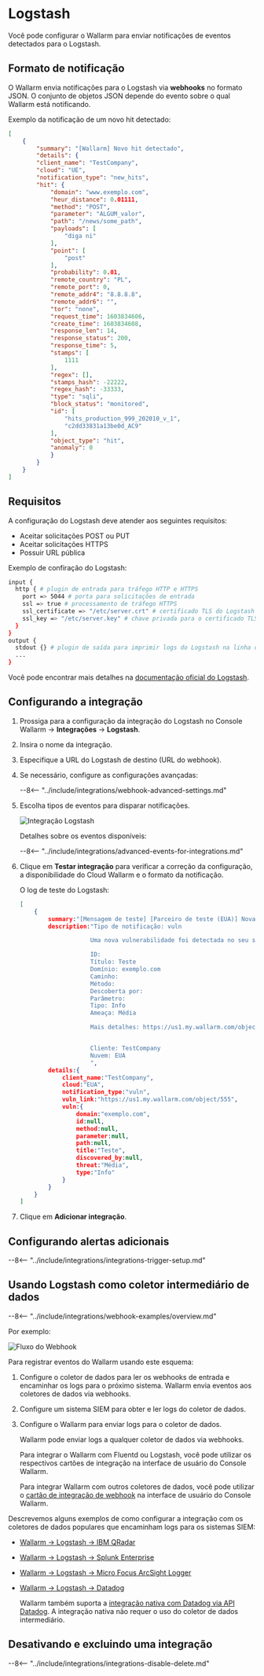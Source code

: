 # Logstash

Você pode configurar o Wallarm para enviar notificações de eventos detectados para o Logstash.

## Formato de notificação

O Wallarm envia notificações para o Logstash via **webhooks** no formato JSON. O conjunto de objetos JSON depende do evento sobre o qual Wallarm está notificando.

Exemplo da notificação de um novo hit detectado:

```json
[
    {
        "summary": "[Wallarm] Novo hit detectado",
        "details": {
        "client_name": "TestCompany",
        "cloud": "UE",
        "notification_type": "new_hits",
        "hit": {
            "domain": "www.exemplo.com",
            "heur_distance": 0.01111,
            "method": "POST",
            "parameter": "ALGUM_valor",
            "path": "/news/some_path",
            "payloads": [
                "diga ni"
            ],
            "point": [
                "post"
            ],
            "probability": 0.01,
            "remote_country": "PL",
            "remote_port": 0,
            "remote_addr4": "8.8.8.8",
            "remote_addr6": "",
            "tor": "none",
            "request_time": 1603834606,
            "create_time": 1603834608,
            "response_len": 14,
            "response_status": 200,
            "response_time": 5,
            "stamps": [
                1111
            ],
            "regex": [],
            "stamps_hash": -22222,
            "regex_hash": -33333,
            "type": "sqli",
            "block_status": "monitored",
            "id": [
                "hits_production_999_202010_v_1",
                "c2dd33831a13be0d_AC9"
            ],
            "object_type": "hit",
            "anomaly": 0
            }
        }
    }
]
```

## Requisitos

A configuração do Logstash deve atender aos seguintes requisitos:

* Aceitar solicitações POST ou PUT
* Aceitar solicitações HTTPS
* Possuir URL pública

Exemplo de confiração do Logstash:

```bash linenums="1"
input {
  http { # plugin de entrada para tráfego HTTP e HTTPS
    port => 5044 # porta para solicitações de entrada
    ssl => true # processamento de tráfego HTTPS
    ssl_certificate => "/etc/server.crt" # certificado TLS do Logstash
    ssl_key => "/etc/server.key" # chave privada para o certificado TLS
  }
}
output {
  stdout {} # plugin de saída para imprimir logs do Logstash na linha de comando
  ...
}
```

Você pode encontrar mais detalhes na [documentação oficial do Logstash](https://www.elastic.co/guide/en/logstash/current/configuration-file-structure.html).

## Configurando a integração

1. Prossiga para a configuração da integração do Logstash no Console Wallarm → **Integrações** → **Logstash**.
1. Insira o nome da integração.
1. Especifique a URL do Logstash de destino (URL do webhook).
1. Se necessário, configure as configurações avançadas:

    --8<-- "../include/integrations/webhook-advanced-settings.md"
1. Escolha tipos de eventos para disparar notificações.

    ![Integração Logstash](../../../images/user-guides/settings/integrations/add-logstash-integration.png)

    Detalhes sobre os eventos disponíveis:

    --8<-- "../include/integrations/advanced-events-for-integrations.md"

1. Clique em **Testar integração** para verificar a correção da configuração, a disponibilidade do Cloud Wallarm e o formato da notificação.

    O log de teste do Logstash:

    ```json
    [
        {
            summary:"[Mensagem de teste] [Parceiro de teste (EUA)] Nova vulnerabilidade detectada",
            description:"Tipo de notificação: vuln

                        Uma nova vulnerabilidade foi detectada no seu sistema.

                        ID: 
                        Título: Teste
                        Domínio: exemplo.com
                        Caminho: 
                        Método: 
                        Descoberta por: 
                        Parâmetro: 
                        Tipo: Info
                        Ameaça: Média

                        Mais detalhes: https://us1.my.wallarm.com/object/555


                        Cliente: TestCompany
                        Nuvem: EUA
                        ",
            details:{
                client_name:"TestCompany",
                cloud:"EUA",
                notification_type:"vuln",
                vuln_link:"https://us1.my.wallarm.com/object/555",
                vuln:{
                    domain:"exemplo.com",
                    id:null,
                    method:null,
                    parameter:null,
                    path:null,
                    title:"Teste",
                    discovered_by:null,
                    threat:"Média",
                    type:"Info"
                }
            }
        }
    ]
    ```

1. Clique em **Adicionar integração**.

## Configurando alertas adicionais

--8<-- "../include/integrations/integrations-trigger-setup.md"

## Usando Logstash como coletor intermediário de dados

--8<-- "../include/integrations/webhook-examples/overview.md"

Por exemplo:

![Fluxo do Webhook](../../../images/user-guides/settings/integrations/webhook-examples/logstash/qradar-scheme.png)

Para registrar eventos do Wallarm usando este esquema:

1. Configure o coletor de dados para ler os webhooks de entrada e encaminhar os logs para o próximo sistema. Wallarm envia eventos aos coletores de dados via webhooks.
1. Configure um sistema SIEM para obter e ler logs do coletor de dados.
1. Configure o Wallarm para enviar logs para o coletor de dados.

    Wallarm pode enviar logs a qualquer coletor de dados via webhooks.

    Para integrar o Wallarm com Fluentd ou Logstash, você pode utilizar os respectivos cartões de integração na interface de usuário do Console Wallarm.

    Para integrar Wallarm com outros coletores de dados, você pode utilizar o [cartão de integração de webhook](webhook.md) na interface de usuário do Console Wallarm.

Descrevemos alguns exemplos de como configurar a integração com os coletores de dados populares que encaminham logs para os sistemas SIEM:

* [Wallarm → Logstash → IBM QRadar](webhook-examples/logstash-qradar.md)
* [Wallarm → Logstash → Splunk Enterprise](webhook-examples/logstash-splunk.md)
* [Wallarm → Logstash → Micro Focus ArcSight Logger](webhook-examples/logstash-arcsight-logger.md)
* [Wallarm → Logstash → Datadog](webhook-examples/fluentd-logstash-datadog.md)

    Wallarm também suporta a [integração nativa com Datadog via API Datadog](datadog.md). A integração nativa não requer o uso do coletor de dados intermediário.

## Desativando e excluindo uma integração

--8<-- "../include/integrations/integrations-disable-delete.md"
